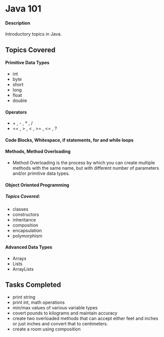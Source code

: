# Java 101

#### Description
Introductory topics in Java.

## Topics Covered

#### Primitive Data Types
* int
* byte
* short
* long
* float
* double

#### Operators
* \+ , - , * , /
* == , > , < , >= , <= , ?

#### Code Blocks, Whitespace, if statements, for and while loops

#### Methods, Method Overloading
* Method Overloading is the process by which you can create multiple methods with the same name, but with different number of parameters and/or primitive data types.

#### Object Oriented Programming
##### Topics Covered:
* classes
* constructors
* inheritance
* composition
* encapsulation
* polymorphism

#### Advanced Data Types
* Arrays
* Lists
* ArrayLists

## Tasks Completed
* print string
* print int, math operations
* min/max values of various variable types
* covert pounds to kilograms and maintain accuracy
* create two overloaded methods that can accept either feet and inches or just inches and convert that to centimeters.
* create a room using composition

